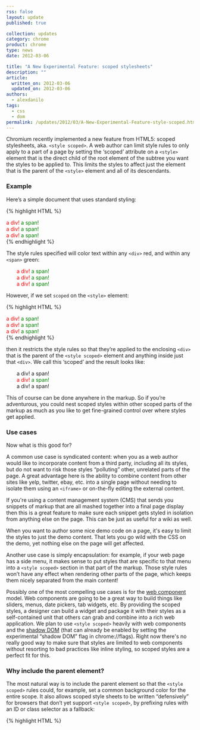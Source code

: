 ```yaml
---
rss: false
layout: update
published: true

collection: updates
category: chrome
product: chrome
type: news
date: 2012-03-06

title: "A New Experimental Feature: scoped stylesheets"
description: ""
article:
  written_on: 2012-03-06
  updated_on: 2012-03-06
authors:
  - alexdanilo
tags:
  - css
  - dom
permalink: /updates/2012/03/A-New-Experimental-Feature-style-scoped.html
---
```

Chromium recently implemented a new feature from HTML5: scoped stylesheets, aka.
`<style scoped>`. A web author can limit style rules to only apply to a part of a page by setting the ‘scoped’ attribute on a `<style>` element that is the direct child of the root element of the subtree you want the styles to be applied to. This limits the styles to affect just the element that is the parent of the `<style>` element and all of its descendants.

### Example

Here’s a simple document that uses standard styling:

{% highlight HTML %}
<html>
<body>
  <div>a div! <span>a span!</span></div>
    <div>
      <style>
        div { color: red; }
        span { color: green; }
      </style>
      a div! <span>a span!</span></div>
  <div>a div! <span>a span!</span></div>
</body>
</html>
{% endhighlight %}

The style rules specified will color text within any `<div>` red, and within any `<span>` green:

<p style="padding-left:2em;"><span style="color:red;">a div!</span> <span style="color:green;">a span!</span><br><span style="color:red;">a div!</span> <span style="color:green;">a span!</span><br><span style="color:red;">a div!</span> <span style="color:green;">a span!</span></p>

However, if we set `scoped` on the `<style>` element:

{% highlight HTML %}
<html>
<body>
  <div>a div! <span>a span!</span></div>
    <div>
      <style scoped>
        div { color: red; }
        span { color: green; }
      </style>
      a div! <span>a span!</span></div>
  <div>a div! <span>a span!</span></div>
</body>
</html>
{% endhighlight %}

then it restricts the style rules so that they’re applied to the enclosing `<div>` that is the parent of the `<style scoped>` element and anything inside just that `<div>`. We call this ‘scoped’ and the result looks like:

<p style="padding-left:2em;">
a div! a span!<br><span style="color:red;">a div!</span> <span style="color:green;">a span!</span><br>a div! a span!</p>

This of course can be done anywhere in the markup. So if you’re adventurous, you could nest scoped styles within other scoped parts of the markup as much as you like to get fine-grained control over where styles get applied.

### Use cases

Now what is this good for?

A common use case is syndicated content: when you as a web author would like to incorporate content from a third party, including all its styles, but do not want to risk those styles “polluting” other, unrelated parts of the page. A great advantage here is the ability to combine content from other sites like yelp, twitter, ebay, etc. into a single page without needing to isolate them using an `<iframe>` or on-the-fly editing the external content.

If you're using a content management system (CMS) that sends you snippets of markup that are all mashed together into a final page display then this is a great feature to make sure each snippet gets styled in isolation from anything else on the page. This can be just as useful for a wiki as well.

When you want to author some nice demo code on a page, it's easy to limit the styles to just the demo content. That lets you go wild with the CSS on the demo, yet nothing else on the page will get affected.

Another use case is simply encapsulation: for example, if your web page has a side menu, it makes sense to put styles that are specific to that menu into a `<style scoped>` section in that part of the markup. Those style rules won’t have any effect when rendering other parts of the page, which keeps them nicely separated from the main content!

Possibly one of the most compelling use cases is for the [web component](http://dvcs.w3.org/hg/webcomponents/raw-file/tip/explainer/index.html) model. Web components are going to be a great way to build things like sliders, menus, date pickers, tab widgets, etc. By providing the scoped styles, a designer can build a widget and package it with their styles as a self-contained unit that others can grab and combine into a rich web application. We plan to use `<style scoped>` heavily with web components and the [shadow DOM](http://dvcs.w3.org/hg/webcomponents/raw-file/tip/spec/shadow/index.html) (that can already be enabled by setting the experimental “shadow DOM” flag in chrome://flags). Right now there's no really good way to make sure that styles are limited to web components without resorting to bad practices like inline styling, so scoped styles are a perfect fit for this.

### Why include the parent element?

The most natural way is to include the parent element so that the `<style scoped>` rules could, for example, set a common background color for the entire scope. It also allows scoped style sheets to be written “defensively” for browsers that don’t yet support `<style scoped>`, by prefixing rules with an ID or class selector as a fallback:

{% highlight HTML %}
<div id=”menu”>
  <style scoped>
    #menu .main { … }
    #menu .sub { … }
  …
  {% endhighlight %}

This mimics the effect of using styles when  ‘scoped’ is implemented but with some run-time performance penalty due to the more complex selector. The nice thing about this approach is that it allows for a graceful fallback approach until the day when `<style scoped>` is widely supported and the ID selectors could simply be dropped.

### Status

Given that the implementation of scoped style sheets is still new, they are currently hidden behind a run-time flag in Chrome. To enable them you need to get a version of Chrome that has a version number of 19 or higher (Chrome Canary right now), then locate the ‘Enable `<style scoped>`’ entry in chrome://flags (towards the end), click ‘Enable’ and then restart the browser.

There are currently no known bugs, but `@global` and scoped versions of `@keyframes` and `@-webkit-region` and are stil in the process of being implemented. Also, `@font-face` is ignored for the time being since there is a good chance that the spec will change.


We would like to encourage everyone interested in the feature to try it out and let us know about your experiences: the good, the bad and (maybe) the buggy.
